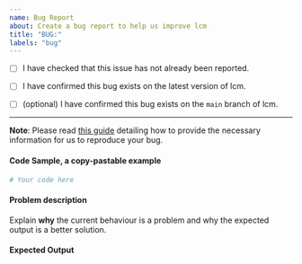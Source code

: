 ```yaml
---
name: Bug Report
about: Create a bug report to help us improve lcm
title: "BUG:"
labels: "bug"
---
```


- [ ] I have checked that this issue has not already been reported.

- [ ] I have confirmed this bug exists on the latest version of lcm.

- [ ] (optional) I have confirmed this bug exists on the `main` branch of lcm.

---

**Note**: Please read [this
guide](https://matthewrocklin.com/blog/work/2018/02/28/minimal-bug-reports) detailing
how to provide the necessary information for us to reproduce your bug.

#### Code Sample, a copy-pastable example

```python
# Your code here
```

#### Problem description

Explain **why** the current behaviour is a problem and why the expected output is a
better solution.

#### Expected Output

